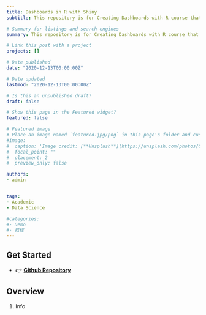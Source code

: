 ```yaml
---
title: Dashboards in R with Shiny
subtitle: This repository is for Creating Dashboards with R course that I've taught at Pontifical University Catholic of Perú (PUCP).

# Summary for listings and search engines
summary: This repository is for Creating Dashboards with R course that I've taught at Pontifical University Catholic of Perú (PUCP).

# Link this post with a project
projects: []

# Date published
date: "2020-12-13T00:00:00Z"

# Date updated
lastmod: "2020-12-13T00:00:00Z"

# Is this an unpublished draft?
draft: false

# Show this page in the Featured widget?
featured: false

# Featured image
# Place an image named `featured.jpg/png` in this page's folder and customize its options here.
#image:
#  caption: 'Image credit: [**Unsplash**](https://unsplash.com/photos/CpkOjOcXdUY)'
#  focal_point: ""
#  placement: 2
#  preview_only: false

authors:
- admin


tags:
- Academic
- Data Science

#categories:
#- Demo
#- 教程
---
```


## Get Started

- 👉 [**Github Repository**](https://github.com/Yoseph10/Dashboards_R_PUCP/)


## Overview

1. Info 


